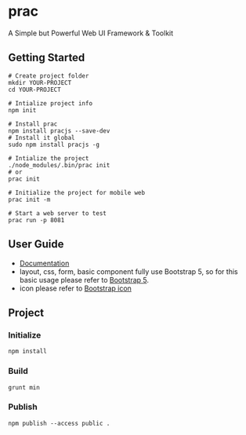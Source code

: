 # prac
A Simple but Powerful Web UI Framework & Toolkit

## Getting Started
```
# Create project folder
mkdir YOUR-PROJECT
cd YOUR-PROJECT

# Intialize project info
npm init

# Install prac
npm install pracjs --save-dev
# Install it global
sudo npm install pracjs -g

# Intialize the project
./node_modules/.bin/prac init
# or
prac init

# Initialize the project for mobile web
prac init -m

# Start a web server to test
prac run -p 8081
```

## User Guide
- [Documentation](http://vh-1-2022020600230015.host1.4w3w.com/)
- layout, css, form, basic component fully use Bootstrap 5, so for this basic usage please refer to [Bootstrap 5](https://getbootstrap.com/docs/5.1/getting-started/introduction/).
- icon please refer to [Bootstrap icon](https://icons.getbootstrap.com/)

## Project
### Initialize
```
npm install
```
### Build
```
grunt min
```
### Publish
```
npm publish --access public .
```
